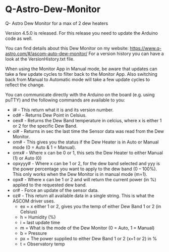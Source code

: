 # Q-Astro-Dew-Monitor
Q- Astro Dew Monitor for a max of 2 dew heaters

Version 4.5.0 is released. For this release you need to update the Arduino code as well.

You can find details about this Dew Monitor on my website: https://www.q-astro.com/#/ascom-auto-dew-monitor/
For a version history you can have a look at the VersionHistory.txt file.

When using the Monitor App in Manual mode, be aware that updates can take a few update cycles to filter back to the Monitor App.
Also switching back from Manual to Automatic mode will take a few update cycles to reflect the change.

You can communicate directly with the Arduino on the board (e.g. using puTTY) and the following commands are available to you:
* i#   - This return what it is and its version number.
* od#  - Returns Dew Point in Celsius.
* oex# - Returns the Dew Band temperature in celcius, where x is either 1 or 2 for the specific Dew Band.
* oi#  - Returns in sec the last time the Sensor data was read from the Dew Monitor.
* om# - This gives you the status if the Dew Heater is in Auto or Manual mode (0 = Auto & 1 = Manual).
* omx# - Where x can be 0 or 1, this sets the Dew Heater to either Manual (1) or Auto (0)
* opxyyy# - Where x can be 1 or 2, for the dew band selected and yyy is the power percentage you want to apply to the dew band (0 – 100%). This only works when the Dew Monitor is in manual mode (m=1).
* opx# - Where x can be 1 or 2 and will return the current power (in %) applied to the requested dew band.
* or#  - Force an update of the sensor data.
* oz# - This return all available data in a single string. This is what the ASCOM driver uses.
    - ex = x either 1 or 2, gives you the temp of either Dew Band 1 or 2 (in Celsius)
    - h = Humidity (%)
    - i = last update time
    - m = What is the mode of the Dew Monitor (0 = Auto, 1 = Manual)
    - b = Pressure
    - px = The power supplied to either Dew Band 1 or 2 (x=1 or 2) in %
    - t = Observatory temp
